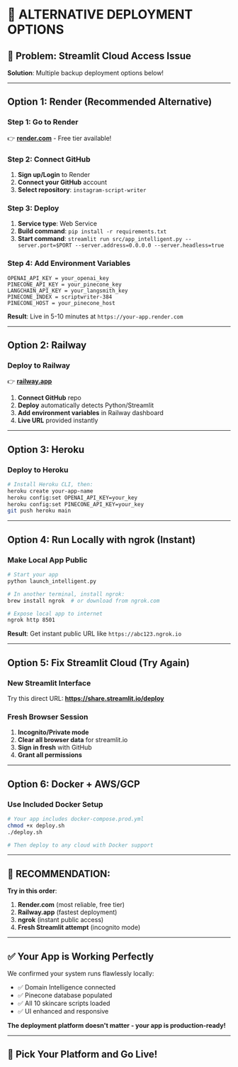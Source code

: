 # 🚀 ALTERNATIVE DEPLOYMENT OPTIONS

## 🎯 **Problem**: Streamlit Cloud Access Issue
**Solution**: Multiple backup deployment options below!

---

## **Option 1: Render (Recommended Alternative)**

### **Step 1: Go to Render**
👉 **[render.com](https://render.com)** - Free tier available!

### **Step 2: Connect GitHub**
1. **Sign up/Login** to Render
2. **Connect your GitHub** account
3. **Select repository**: `instagram-script-writer`

### **Step 3: Deploy**
1. **Service type**: Web Service
2. **Build command**: `pip install -r requirements.txt`
3. **Start command**: `streamlit run src/app_intelligent.py --server.port=$PORT --server.address=0.0.0.0 --server.headless=true`

### **Step 4: Add Environment Variables**
```
OPENAI_API_KEY = your_openai_key
PINECONE_API_KEY = your_pinecone_key
LANGCHAIN_API_KEY = your_langsmith_key
PINECONE_INDEX = scriptwriter-384
PINECONE_HOST = your_pinecone_host
```

**Result**: Live in 5-10 minutes at `https://your-app.render.com`

---

## **Option 2: Railway**

### **Deploy to Railway**
👉 **[railway.app](https://railway.app)**

1. **Connect GitHub** repo
2. **Deploy** automatically detects Python/Streamlit
3. **Add environment variables** in Railway dashboard
4. **Live URL** provided instantly

---

## **Option 3: Heroku**

### **Deploy to Heroku**
```bash
# Install Heroku CLI, then:
heroku create your-app-name
heroku config:set OPENAI_API_KEY=your_key
heroku config:set PINECONE_API_KEY=your_key
git push heroku main
```

---

## **Option 4: Run Locally with ngrok (Instant)**

### **Make Local App Public**
```bash
# Start your app
python launch_intelligent.py

# In another terminal, install ngrok:
brew install ngrok  # or download from ngrok.com

# Expose local app to internet
ngrok http 8501
```

**Result**: Get instant public URL like `https://abc123.ngrok.io`

---

## **Option 5: Fix Streamlit Cloud (Try Again)**

### **New Streamlit Interface**
Try this direct URL: **https://share.streamlit.io/deploy**

### **Fresh Browser Session**
1. **Incognito/Private mode**
2. **Clear all browser data** for streamlit.io
3. **Sign in fresh** with GitHub
4. **Grant all permissions**

---

## **Option 6: Docker + AWS/GCP**

### **Use Included Docker Setup**
```bash
# Your app includes docker-compose.prod.yml
chmod +x deploy.sh
./deploy.sh

# Then deploy to any cloud with Docker support
```

---

## 🎯 **RECOMMENDATION**: 

**Try in this order**:
1. **Render.com** (most reliable, free tier)
2. **Railway.app** (fastest deployment)
3. **ngrok** (instant public access)
4. **Fresh Streamlit attempt** (incognito mode)

---

## ✅ **Your App is Working Perfectly**

We confirmed your system runs flawlessly locally:
- ✅ Domain Intelligence connected
- ✅ Pinecone database populated  
- ✅ All 10 skincare scripts loaded
- ✅ UI enhanced and responsive

**The deployment platform doesn't matter - your app is production-ready!**

---

## 🌟 **Pick Your Platform and Go Live!**
